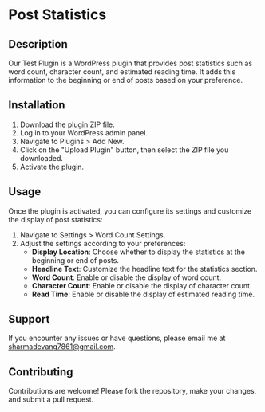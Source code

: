 # Post Statistics

## Description

Our Test Plugin is a WordPress plugin that provides post statistics such as word count, character count, and estimated reading time. It adds this information to the beginning or end of posts based on your preference.

## Installation

1. Download the plugin ZIP file.
2. Log in to your WordPress admin panel.
3. Navigate to Plugins > Add New.
4. Click on the "Upload Plugin" button, then select the ZIP file you downloaded.
5. Activate the plugin.

## Usage

Once the plugin is activated, you can configure its settings and customize the display of post statistics:

1. Navigate to Settings > Word Count Settings.
2. Adjust the settings according to your preferences:
   - **Display Location**: Choose whether to display the statistics at the beginning or end of posts.
   - **Headline Text**: Customize the headline text for the statistics section.
   - **Word Count**: Enable or disable the display of word count.
   - **Character Count**: Enable or disable the display of character count.
   - **Read Time**: Enable or disable the display of estimated reading time.


## Support

If you encounter any issues or have questions, please email me at sharmadevang7861@gmail.com.

## Contributing

Contributions are welcome! Please fork the repository, make your changes, and submit a pull request.
